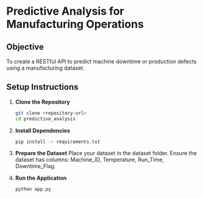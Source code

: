 # Predictive Analysis for Manufacturing Operations

## Objective
To create a RESTful API to predict machine downtime or production defects using a manufacturing dataset.

## Setup Instructions

1. **Clone the Repository**
   ```bash
   git clone <repository-url>
   cd predictive_analysis

2.  **Install Dependencies**
    ```bash 
    pip install -r requirements.txt

3.  **Prepare the Dataset**
    Place your dataset in the dataset folder.
    Ensure the dataset has columns: Machine_ID, Temperature, Run_Time, Downtime_Flag.

4.  **Run the Application**
    ```bash
    python app.py